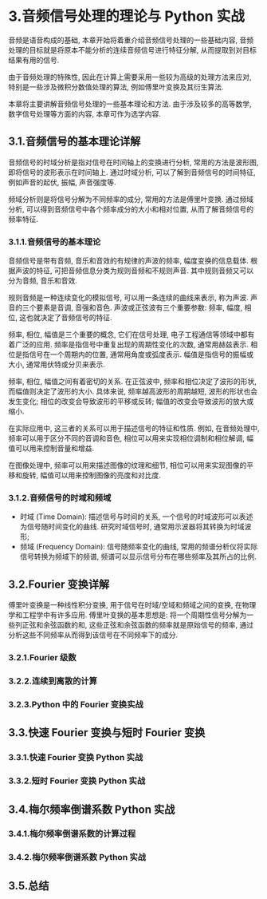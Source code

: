 # 3.音频信号处理的理论与 Python 实战

音频是语音构成的基础, 本章开始将着重介绍音频信号处理的一些基础内容, 音频处理的目标就是将原本不能分析的连续音频信号进行特征分解, 从而提取到对目标结果有用的信号.

由于音频处理的特殊性, 因此在计算上需要采用一些较为高级的处理方法来应对, 特别是一些涉及微积分数值处理的算法, 例如傅里叶变换及其衍生算法.

本章将主要讲解音频信号处理的一些基本理论和方法.
由于涉及较多的高等数学, 数字信号处理等方面的内容, 本章可作为选学内容.

## 3.1.音频信号的基本理论详解

音频信号的时域分析是指对信号在时间轴上的变换进行分析, 常用的方法是波形图, 即将信号的波形表示在时间轴上.
通过时域分析, 可以了解到音频信号的时间特征, 例如声音的起伏, 振幅, 声音强度等.

频域分析则是将信号分解为不同频率的成分, 常用的方法是傅里叶变换.
通过频域分析, 可以得到音频信号中各个频率成分的大小和相对位置, 从而了解音频信号的频率特征.

### 3.1.1.音频信号的基本理论

音频信号是带有音频, 音乐和音效的有规律的声波的频率, 幅度变换的信息载体.
根据声波的特征, 可把音频信息分类为规则音频和不规则声音.
其中规则音频又可以分为音频, 音乐和音效.

规则音频是一种连续变化的模拟信号, 可以用一条连续的曲线来表示, 称为声波.
声音的三个要素是音调, 音强和音色.
声波或正弦波有三个重要参数: 频率, 幅度, 相位, 这也就决定了音频信号的特征.

频率, 相位, 幅值是三个重要的概念, 它们在信号处理, 电子工程通信等领域中都有着广泛的应用.
频率是指信号中重复出现的周期性变化的次数, 通常用赫兹表示.
相位是指信号在一个周期内的位置, 通常用角度或弧度表示.
幅值是指信号的振幅或大小, 通常用伏特或分贝来表示.

频率, 相位, 幅值之间有着密切的关系.
在正弦波中, 频率和相位决定了波形的形状, 而幅值则决定了波形的大小.
具体来说, 频率越高波形的周期越短, 波形的形状也会发生变化;
相位的改变会导致波形的平移或反转;
幅值的改变会导致波形的放大或缩小.

在实际应用中, 这三者的关系可以用于描述信号的特征和性质.
例如, 在音频处理中, 频率可以用于区分不同的音调和音色,
相位可以用来实现相位调制和相位解调,
幅值可以用来控制音量和增益.

在图像处理中, 频率可以用来描述图像的纹理和细节,
相位可以用来实现图像的平移和旋转,
幅值可以用来控制图像的亮度和对比度.

### 3.1.2.音频信号的时域和频域

- 时域 (Time Domain): 描述信号与时间的关系, 一个信号的时域波形可以表述为信号随时间变化的曲线. 研究时域信号时, 通常用示波器将其转换为时域波形;
- 频域 (Frequency Domain): 信号随频率变化的曲线, 常用的频谱分析仪将实际信号转换为频域下的频谱, 频谱可以显示信号分布在哪些频率及其所占的比例.




## 3.2.Fourier 变换详解

傅里叶变换是一种线性积分变换, 用于信号在时域/空域和频域之间的变换, 在物理学和工程学中有许多应用.
傅里叶变换的基本思想是: 将一个周期性信号分解为一些列正弦和余弦函数的和, 这些正弦和余弦函数的频率就是原始信号的频率, 通过分析这些不同频率从而得到该信号在不同频率下的成分.

### 3.2.1.Fourier 级数

### 3.2.2.连续到离散的计算

### 3.2.3.Python 中的 Fourier 变换实战

## 3.3.快速 Fourier 变换与短时 Fourier 变换

### 3.3.1.快速 Fourier 变换 Python 实战

### 3.3.2.短时 Fourier 变换 Python 实战

## 3.4.梅尔频率倒谱系数 Python 实战

### 3.4.1.梅尔频率倒谱系数的计算过程

### 3.4.2.梅尔频率倒谱系数 Python 实战

## 3.5.总结